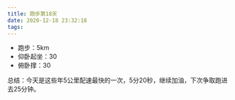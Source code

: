```yaml
---
title: 跑步第18天
date: 2020-12-18 23:32:18
tags:
---
```


- 跑步：5km
- 仰卧起坐：30
- 俯卧撑：30

总结：今天是这些年5公里配速最快的一次，5分20秒，继续加油，下次争取跑进去25分钟。